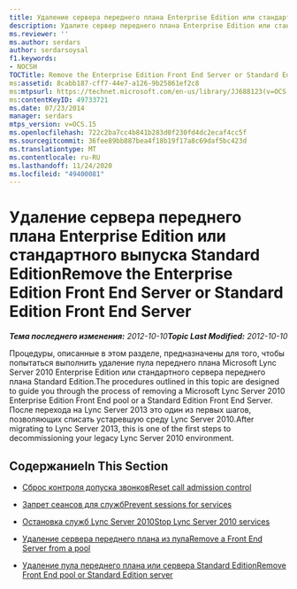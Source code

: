 ```yaml
---
title: Удаление сервера переднего плана Enterprise Edition или стандартного выпуска Standard Edition
description: Удалите сервер переднего плана Enterprise Edition или стандартный выпуск Standard Edition.
ms.reviewer: ''
ms.author: serdars
author: serdarsoysal
f1.keywords:
- NOCSH
TOCTitle: Remove the Enterprise Edition Front End Server or Standard Edition Front End Server
ms:assetid: 8cabb187-cff7-44e7-a126-9b25861ef2c8
ms:mtpsurl: https://technet.microsoft.com/en-us/library/JJ688123(v=OCS.15)
ms:contentKeyID: 49733721
ms.date: 07/23/2014
manager: serdars
mtps_version: v=OCS.15
ms.openlocfilehash: 722c2ba7cc4b841b283d0f230fd4dc2ecaf4cc5f
ms.sourcegitcommit: 36fee89bb887bea4f18b19f17a8c69daf5bc423d
ms.translationtype: MT
ms.contentlocale: ru-RU
ms.lasthandoff: 11/24/2020
ms.locfileid: "49400081"
---
```

# <a name="remove-the-enterprise-edition-front-end-server-or-standard-edition-front-end-server"></a><span data-ttu-id="d699e-103">Удаление сервера переднего плана Enterprise Edition или стандартного выпуска Standard Edition</span><span class="sxs-lookup"><span data-stu-id="d699e-103">Remove the Enterprise Edition Front End Server or Standard Edition Front End Server</span></span>

<div data-xmlns="http://www.w3.org/1999/xhtml">

<div class="topic" data-xmlns="http://www.w3.org/1999/xhtml" data-msxsl="urn:schemas-microsoft-com:xslt" data-cs="https://msdn.microsoft.com/">

<div data-asp="https://msdn2.microsoft.com/asp">



</div>

<div id="mainSection">

<div id="mainBody"><span data-ttu-id="d699e-104">

<span> </span></span><span class="sxs-lookup"><span data-stu-id="d699e-104">

<span> </span></span></span>

<span data-ttu-id="d699e-105">_**Тема последнего изменения:** 2012-10-10_</span><span class="sxs-lookup"><span data-stu-id="d699e-105">_**Topic Last Modified:** 2012-10-10_</span></span>

<span data-ttu-id="d699e-106">Процедуры, описанные в этом разделе, предназначены для того, чтобы попытаться выполнить удаление пула переднего плана Microsoft Lync Server 2010 Enterprise Edition или стандартного сервера переднего плана Standard Edition.</span><span class="sxs-lookup"><span data-stu-id="d699e-106">The procedures outlined in this topic are designed to guide you through the process of removing a Microsoft Lync Server 2010 Enterprise Edition Front End pool or a Standard Edition Front End Server.</span></span> <span data-ttu-id="d699e-107">После перехода на Lync Server 2013 это один из первых шагов, позволяющих списать устаревшую среду Lync Server 2010.</span><span class="sxs-lookup"><span data-stu-id="d699e-107">After migrating to Lync Server 2013, this is one of the first steps to decommissioning your legacy Lync Server 2010 environment.</span></span>

<div>

## <a name="in-this-section"></a><span data-ttu-id="d699e-108">Содержание</span><span class="sxs-lookup"><span data-stu-id="d699e-108">In This Section</span></span>

  - [<span data-ttu-id="d699e-109">Сброс контроля допуска звонков</span><span class="sxs-lookup"><span data-stu-id="d699e-109">Reset call admission control</span></span>](reset-call-admission-control.md)

  - [<span data-ttu-id="d699e-110">Запрет сеансов для служб</span><span class="sxs-lookup"><span data-stu-id="d699e-110">Prevent sessions for services</span></span>](prevent-sessions-for-services.md)

  - [<span data-ttu-id="d699e-111">Остановка служб Lync Server 2010</span><span class="sxs-lookup"><span data-stu-id="d699e-111">Stop Lync Server 2010 services</span></span>](stop-lync-server-2010-services.md)

  - [<span data-ttu-id="d699e-112">Удаление сервера переднего плана из пула</span><span class="sxs-lookup"><span data-stu-id="d699e-112">Remove a Front End Server from a pool</span></span>](remove-a-front-end-server-from-a-pool.md)

  - [<span data-ttu-id="d699e-113">Удаление пула переднего плана или сервера Standard Edition</span><span class="sxs-lookup"><span data-stu-id="d699e-113">Remove Front End pool or Standard Edition server</span></span>](remove-front-end-pool-or-standard-edition-server.md)

<span data-ttu-id="d699e-114"></div>

</div>

<span> </span>

</div>

</div>

</span><span class="sxs-lookup"><span data-stu-id="d699e-114"></div>

</div>

<span> </span>

</div>

</div>

</span></span></div>

